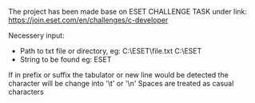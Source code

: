 The project has been made base on ESET CHALLENGE TASK under link:
https://join.eset.com/en/challenges/c-developer

Necessery input:
- Path to txt file or directory, eg:
  C:\ESET\file.txt
  C:\ESET
- String to be found eg:
  ESET

If in prefix or suffix the tabulator or new line would be detected the character will be change into '\t' or '\n'
Spaces are treated as casual characters

